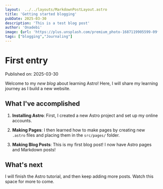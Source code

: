 ```yaml
---
layout:  ../../layouts/MarkdownPostLayout.astro
title: 'Getting started blogging'
pubDate: 2025-03-30
description: 'This is a test blog post'
author: 'Onadebi'
image: {url: 'https://plus.unsplash.com/premium_photo-1687119905599-09fe40700389?q=80&w=1632&auto=format&fit=crop&ixlib=rb-4.0.3&ixid=M3wxMjA3fDB8MHxwaG90by1wYWdlfHx8fGVufDB8fHx8fA%3D%3D', alt:'Getting started.'}
tags: ["blogging","Journaling"]
---
```

# First entry

Published on: 2025-03-30

Welcome to my _new blog_ about learning Astro! Here, I will share my learning journey as I build a new website.

## What I've accomplished

1. **Installing Astro**: First, I created a new Astro project and set up my online accounts.

2. **Making Pages**: I then learned how to make pages by creating new `.astro` files and placing them in the `src/pages/` folder.

3. **Making Blog Posts**: This is my first blog post! I now have Astro pages and Markdown posts!

## What's next

I will finish the Astro tutorial, and then keep adding more posts. Watch this space for more to come.